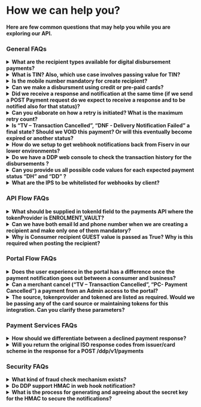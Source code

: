# How we can help you? 

**Here are few common questions that may help you while you are exploring our API.**

### General FAQs

<details>
<summary><b>What are the recipient types available for digital disbursement payments?</b></summary>

DDP supports 2 recipient types – Consumer and Company.

Consumer is an individual or a person. Company is usually a business or business user.

</details>

<details>
<summary><b>What is TIN? Also, which use case involves passing value for TIN?</b></summary>

TIN (Taxpayer Identification Number) here refers to TIN of the business recipient. This is mandatory for business recipient.

</details>

<details>
  <summary><b>Is the mobile number mandatory for create recipient?</b></summary>

No, the mobile number is not the mandatory parameters for creating the recipient.

</details>

<details>
  <summary><b>Can we make a disbursment using credit or pre-paid cards?</b></summary>

   We don’t support credit and pre-paid cards for disbursements, we supports only debit cards.
   There are the following payment methods we support for the disbursements :
   Debit
   ACH
   Coinbase
   Money Network
   PayPal
   Venmo
   E-Check
   TA Token


   For more info please refer [API Flow] (../docs/?path=docs/interactive-guide/api-flow/apiflow.md)


</details>

<details>
<summary><b>Did we receive a response and notification at the same time (if we send a POST Payment request do we expect to receive a response and to be notified also for that status)?</b></summary>

HTTP Responses are mostly synchronous and immediate. Notification based on the event can be immediate or time dependent. In the above scenario if notification is configured for the payment request, we will receive both at the same time. For more information on Notification please refer notification [section].

</details>

<details>
<summary><b>Can you elaborate on how a retry is initiated? What is the maximum retry count? </b></summary>

When recipient provides wrong payment information (Payment will be declined by backend as payment info is wrong) for fixed number of times then payment is cancelled when max retry attempt is reached.

How many times a recipient can attempt to disburse a payment with wrong payment information can be configured by using key ENABLE_PAYMENT_RETRY_COUNT.

</details>

<details>
<summary><b>Is “TV – Transaction Cancelled”, “DNF - Delivery Notification Failed” a final state? Should we VOID this payment? Or will this eventually become expired or another status? </b></summary>

This is final state and can be considered as payment cancelled. No need to VOID or any other action required. For more info please refer [Payment Status] (../docs/?path=docs/troubleshooting/Transaction-payment-status.md)

</details>

<details>
<summary><b>How do we setup to get webhook notifications back from Fiserv in our lower environments? </b></summary>

   To enable the webhook notification we have to raise a firewall request from the Fiserv side and it requires a 10 days SLA to get the required approvals from the security team and enable it. 
   The webhook URLs for non-prod and prod environments should  be given during onboarding request.

</details>

<details>
<summary><b>Do we have a DDP web console to check the transaction history for the disbursements ? </b></summary>

 At the moment its not available for non-prod enviromnet. But for production we do have the CLX reporting tool, where we can check the transaction details. Please refer the CLX section for more details. 

</details>

<details>
<summary><b>Can you provide us all possible code values for each expected payment status “DH” and “DD” ? </b></summary>

Please find the error code and the description for "DH" and "DD"
400063  DH Fraud Failed 

400201  DD D2D payment declined by PaySecure. 

For more info please refer [Error Codes] (../docs/?path=docs/troubleshooting/error-codes.md) and
[Payment Status] (../docs/?path=docs/troubleshooting/Transaction-payment-status.md)


</details>

<details>
<summary><b>What are the IPS to be whitelisted for webhooks by client?</b></summary>

204.194.141.0/24
204.194.143.0/24

Subnet(/24) will cover a total of 256 ips (204.194.143.0 - 204.194.143.255).

Note : If any difficulties whitelisting the above IPS please use below ones

204.194.141.29 204.194.141.30 204.194.143.29 204.194.143.30

</details>

### API Flow FAQs

<details>
<summary><b>What should be supplied in tokenId field to the payments API where the  tokenProvider is ENROLMENT_VAULT?</b></summary>

Enrollment Vault Id should be supplied as part of the payment request, which we have recieved during account vaulting.
 For more info please refer [API Flow] (../docs/?path=docs/interactive-guide/api-flow/apiflow.md)

</details>

<details>
<summary><b>Can we have both email Id and phone number when we are creating a recipient and make only one of them mandatory? </b></summary>

No email id is the mandatory field and for your use case : The scenario when you don’t have the user’s email ID , you can generate random email-ID (which should be unique) to fill those values to create a successful recipient.
For more info please refer [API Flow] (../docs/?path=docs/interactive-guide/api-flow/apiflow.md)

</details>

<details>
  <summary><b>Why is Consumer recipient GUEST value is passed as True? Why is this required when posting the recipient?</b></summary>

If Guest is false for Recipient of type Consumer, then payment cannot be initialized for the recipient as it will be considered as an INACTIVE recipient. 

</details>


### Portal Flow FAQs

<details>
<summary><b>Does the user experience in the portal has a difference once the payment notification goes out between a consumer and business?</b></summary>

No, the consumer and the business have a user experience. 
For more info please refer [Portal Flow] (../docs/?path=docs/interactive-guide/portal-flow/portalflow.md)

</details>

<details>
<summary><b> Can a merchant cancel (“TV – Transaction Cancelled”, “PC- Payment Cancelled”) a payment from an Admin access to the portal? </b></summary>

Portal is only for recipients and Merchant cannot cancel a payment using portal.  

</details>

<details>
<summary><b>The source, tokenprovider and tokened are listed as required. Would we be passing any of the card source or maintaining tokens for this integration. Can you clarify these parameters? </b></summary>

You would just need to call initiate payment which would contain the information about the recipients, the amount, and merchantTransactionID. There is no need to call recipient as the portal will handle that. Only the initiate payment needs.

</details>

### Payment Services FAQs


<details>
<summary><b>How should we differentiate between a declined payment response?</b></summary>

You can differentiate based on the error codes, but the best way to get the payment status is using our [GET API] (../api?type=get&path=/ddp/v1/transactions/{transactionId}) request for transactions
  
</details>

<details>
<summary><b>Will you return the original ISO response codes from issuer/card scheme in the response for a POST /ddp/v1/payments </b></summary>

ISO response + DDP internal response code.

</details>

### Security FAQs

<details>
<summary><b>What kind of fraud check mechanism exists?</b></summary>

We have vigilance Fraud check is enabled, which means any suspicious card or account will be declined for disbursements.

</details>

<details>
<summary><b>Do DDP support HMAC in web hook notification?</b></summary>

Currently we don’t support the HMAC in webhook notification, we do support basic authentication in which a key value can be passed as part of header information, we will update the implementation guide accordingly.

</details>

<details>
<summary><b>What is the process for generating and agreeing about the secret key for the HMAC to secure the notifications?</b></summary>

Below are the way which we are using to generate the signature, you may also use the same. var key = postman.getEnvironmentVariable('clientId'); var secret = postman.getEnvironmentVariable('clientSecret');

var time = new Date().getTime(); var method = request.method;

var rawSignature = key + ":" + time; var requestBody = request.data;

if (method != 'GET' && method != 'DELETE') { var payload_digest = CryptoJS.SHA256(requestBody); var b64BodyContent = CryptoJS.enc.Base64.stringify(payload_digest); rawSignature = rawSignature + ":" + b64BodyContent; }

var signature = CryptoJS.HmacSHA256(rawSignature, secret); postman.setEnvironmentVariable('time', time); postman.setEnvironmentVariable('signature', CryptoJS.enc.Base64.stringify(signature));

</details>



[//]: # (These are reference links used in markdown file)

[Setup Tenant]: <?path=docs/getting-started/setup-tenant/setup-tenant.md>

[Register Tenant]: <?path=docs/getting-started/setup-tenant/register-tenant.md>

[Deploy Tenant]: <?path=docs/getting-started/setup-tenant/deploy-tenant.md>

[Sample tenant repo]: <https://github.com/fiserv/sample-tenant>